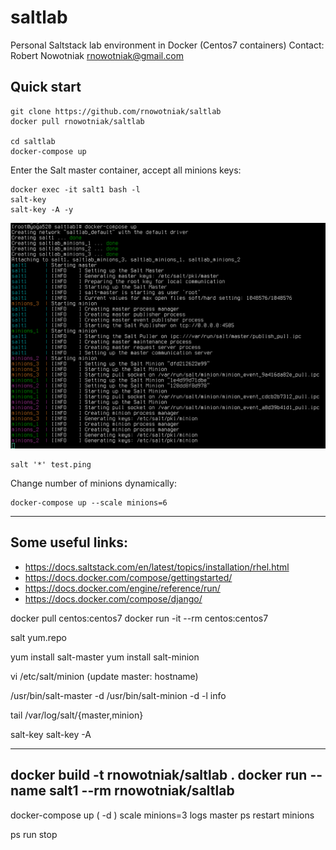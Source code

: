 # saltlab
Personal Saltstack lab environment in Docker (Centos7 containers)
Contact: Robert Nowotniak <rnowotniak@gmail.com>


## Quick start

    git clone https://github.com/rnowotniak/saltlab
    docker pull rnowotniak/saltlab

    cd saltlab
    docker-compose up


Enter the Salt master container, accept all minions keys:

    docker exec -it salt1 bash -l
    salt-key
    salt-key -A -y

![docker-compuse up output](img/docker-compose-up.png)

    salt '*' test.ping
    
Change number of minions dynamically:

    docker-compose up --scale minions=6


----------


## Some useful links:

* https://docs.saltstack.com/en/latest/topics/installation/rhel.html
* https://docs.docker.com/compose/gettingstarted/
* https://docs.docker.com/engine/reference/run/
* https://docs.docker.com/compose/django/

docker pull centos:centos7
docker run -it --rm centos:centos7

salt yum.repo

yum install salt-master
yum install salt-minion

vi /etc/salt/minion  (update master: hostname)

/usr/bin/salt-master -d
/usr/bin/salt-minion -d -l info

tail /var/log/salt/{master,minion}

salt-key
salt-key -A

---
docker build -t rnowotniak/saltlab .
docker run --name salt1 --rm rnowotniak/saltlab
--
docker-compose
up  ( -d )
scale minions=3
logs master
ps
restart minions


ps
run
stop

